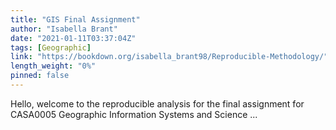 ```yaml
---
title: "GIS Final Assignment"
author: "Isabella Brant"
date: "2021-01-11T03:37:04Z"
tags: [Geographic]
link: "https://bookdown.org/isabella_brant98/Reproducible-Methodology/"
length_weight: "0%"
pinned: false
---
```


Hello, welcome to the reproducible analysis for the final assignment for CASA0005 Geographic Information Systems and Science ...
